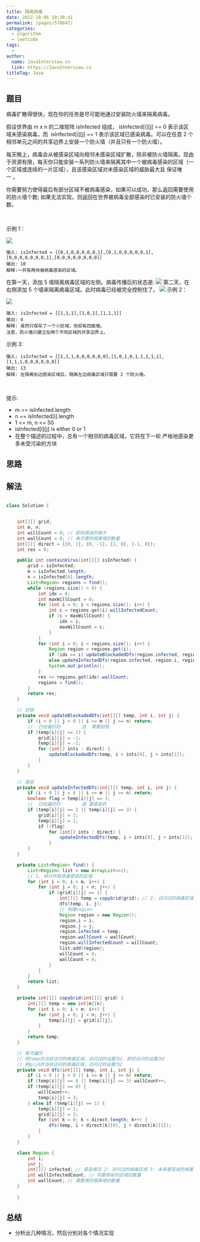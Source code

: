 ```yaml
---
title: 隔离病毒
date: 2022-10-06 10:38:41
permalink: /pages/57084f/
categories:
  - algorithm
  - leetcode
tags:
  - 
author: 
  name: JavaInterview.cn
  link: https://JavaInterview.cn
titleTag: Java
---
```


## 题目

病毒扩散得很快，现在你的任务是尽可能地通过安装防火墙来隔离病毒。

假设世界由 m x n 的二维矩阵 isInfected 组成， isInfected[i][j] == 0 表示该区域未感染病毒，而  isInfected[i][j] == 1 表示该区域已感染病毒。可以在任意 2 个相邻单元之间的共享边界上安装一个防火墙（并且只有一个防火墙）。

每天晚上，病毒会从被感染区域向相邻未感染区域扩散，除非被防火墙隔离。现由于资源有限，每天你只能安装一系列防火墙来隔离其中一个被病毒感染的区域（一个区域或连续的一片区域），且该感染区域对未感染区域的威胁最大且 保证唯一 。

你需要努力使得最后有部分区域不被病毒感染，如果可以成功，那么返回需要使用的防火墙个数; 如果无法实现，则返回在世界被病毒全部感染时已安装的防火墙个数。

 

示例 1：

![](/media/pictures/leetcode/virus11-grid.jpeg)


    输入: isInfected = [[0,1,0,0,0,0,0,1],[0,1,0,0,0,0,0,1],[0,0,0,0,0,0,0,1],[0,0,0,0,0,0,0,0]]
    输出: 10
    解释:一共有两块被病毒感染的区域。
在第一天，添加 5 墙隔离病毒区域的左侧。病毒传播后的状态是:
![](/media/pictures/leetcode/virus12edited-grid.jpeg)
    第二天，在右侧添加 5 个墙来隔离病毒区域。此时病毒已经被完全控制住了。
![](/media/pictures/leetcode/virus13edited-grid.jpeg)
示例 2：

![](/media/pictures/leetcode/virus2-grid.jpeg)

    输入: isInfected = [[1,1,1],[1,0,1],[1,1,1]]
    输出: 4
    解释: 虽然只保存了一个小区域，但却有四面墙。
    注意，防火墙只建立在两个不同区域的共享边界上。
示例 3:

    输入: isInfected = [[1,1,1,0,0,0,0,0,0],[1,0,1,0,1,1,1,1,1],[1,1,1,0,0,0,0,0,0]]
    输出: 13
    解释: 在隔离右边感染区域后，隔离左边病毒区域只需要 2 个防火墙。
 

提示:

- m == isInfected.length
- n == isInfected[i].length
- 1 <= m, n <= 50
- isInfected[i][j] is either 0 or 1
- 在整个描述的过程中，总有一个相邻的病毒区域，它将在下一轮 严格地感染更多未受污染的方块 


## 思路



## 解法
```java

class Solution {


    int[][] grid;
    int m, n;
    int willCount = 0; // 即将感染的格子
    int wallCount = 0; // 每次需的隔离墙的数量
    int[][] direct = {{0, 1}, {0, -1}, {1, 0}, {-1, 0}};
    int res = 0;

    public int containVirus(int[][] isInfected) {
        grid = isInfected;
        m = isInfected.length;
        n = isInfected[0].length;
        List<Region> regions = find();
        while (regions.size() > 0) {
            int idx = 0;
            int maxWillCount = 0;
            for (int i = 0; i < regions.size(); i++) {
                int c = regions.get(i).willInfectedCount;
                if (c > maxWillCount) {
                    idx = i;
                    maxWillCount = c;
                }
            }
            for (int i = 0; i < regions.size(); i++) {
                Region region = regions.get(i);
                if (idx == i) updateBlockadedDfs(region.infected, region.i, region.j);
                else updateInfectedDfs(region.infected, region.i, region.j);
                System.out.println();
            }
            res += regions.get(idx).wallCount;
            regions = find();
        }
        return res;
    }

    // 封锁
    private void updateBlockadedDfs(int[][] temp, int i, int j) {
        if (i < 0 || j < 0 || i >= m || j >= n) return;
        //  已经遍历的        且  需要封锁
        if (temp[i][j] == 2) {
            grid[i][j] = -1;
            temp[i][j] = -1;
            for (int[] ints : direct) {
                updateBlockadedDfs(temp, i + ints[0], j + ints[1]);
            }
        }
    }

    // 感染
    private void updateInfectedDfs(int[][] temp, int i, int j) {
        if (i < 0 || j < 0 || i >= m || j >= n) return;
        boolean flag = temp[i][j] == 3;
        //  已经遍历的        或 要感染的
        if (temp[i][j] == 2 || temp[i][j] == 3) {
            grid[i][j] = 1;
            temp[i][j] = 1;
            if (!flag)
                for (int[] ints : direct) {
                    updateInfectedDfs(temp, i + ints[0], j + ints[1]);
                }
        }
    }

    private List<Region> find() {
        List<Region> list = new ArrayList<>();
        // 1. 统计所有病毒感染的区域
        for (int i = 0; i < m; i++) {
            for (int j = 0; j < n; j++) {
                if (grid[i][j] == 1) {
                    int[][] temp = copyGrid(grid); // 2: 访问过的病毒区域 3: 未来要变成的病毒区域
                    dfs(temp, i, j);
                    // 构建region
                    Region region = new Region();
                    region.i = i;
                    region.j = j;
                    region.infected = temp;
                    region.wallCount = wallCount;
                    region.willInfectedCount = willCount;
                    list.add(region);
                    willCount = 0;
                    wallCount = 0;
                }
            }
        }
        return list;
    }

    private int[][] copyGrid(int[][] grid) {
        int[][] temp = new int[m][n];
        for (int i = 0; i < m; i++) {
            for (int j = 0; j < n; j++) {
                temp[i][j] = grid[i][j];
            }
        }
        return temp;
    }

    // 每次遍历
    // 把temp的当前访问的病毒区域，访问过的设置为2，即将访问的设置为3
    // 把grid的当前访问的病毒区域，访问过的设置为2
    private void dfs(int[][] temp, int i, int j) {
        if (i < 0 || j < 0 || i >= m || j >= n) return;
        if (temp[i][j] == 0 || temp[i][j] == 3) wallCount++;
        if (temp[i][j] == 0) {
            willCount++;
            temp[i][j] = 3;
        } else if (temp[i][j] == 1) {
            temp[i][j] = 2;
            grid[i][j] = 2;
            for (int k = 0; k < direct.length; k++) {
                dfs(temp, i + direct[k][0], j + direct[k][1]);
            }
        }
    }

    class Region {
        int i;
        int j;
        int[][] infected; // 感染情况 2: 访问过的病毒区域 3: 未来要变成的病毒区域
        int willInfectedCount; // 将要感染的区域的数量
        int wallCount; // 需要用的隔离墙的数量
    }
    
    }
```

## 总结

- 分析出几种情况，然后分别对各个情况实现 
